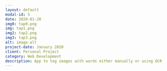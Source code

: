 ```yaml
---
layout: default
modal-id: 5
date: 2020-01-20
img0: tap0.png
img: tap1.png
img2: tap2.png
img3: tap3.png
alt: image-alt
project-date: January 2020
client: Personal Project
category: Web Development
description: App to tag images with words either manually or using OCR to tag images with words. Ability to search past pictures saved to one's account. <br /> <br />Created with Angular 6, MySQL, Amazon S3, Django, Google Vision API
---
```

